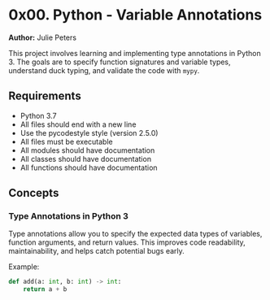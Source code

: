 # 0x00. Python - Variable Annotations

**Author:** Julie Peters

This project involves learning and implementing type annotations in Python 3. The goals are to specify function signatures and variable types, understand duck typing, and validate the code with `mypy`.

## Requirements

- Python 3.7
- All files should end with a new line
- Use the pycodestyle style (version 2.5.0)
- All files must be executable
- All modules should have documentation
- All classes should have documentation
- All functions should have documentation

## Concepts

### Type Annotations in Python 3

Type annotations allow you to specify the expected data types of variables, function arguments, and return values. This improves code readability, maintainability, and helps catch potential bugs early.

Example:
```python
def add(a: int, b: int) -> int:
    return a + b


